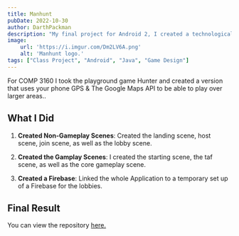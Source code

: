 ```yaml
---
title: Manhunt
pubDate: 2022-10-30
author: DarthPackman
description: "My final project for Android 2, I created a technological version of Hunter/Manhunt."
image:
    url: 'https://i.imgur.com/Dm2LV6A.png'
    alt: 'Manhunt logo.'
tags: ["Class Project", "Android", "Java", "Game Design"]
---
```


For COMP 3160 I took the playground game Hunter and created a version that uses your phone GPS & The Google Maps API to be able to play over larger areas..

## What I Did

1. **Created Non-Gameplay Scenes**: Created the landing scene, host scene, join scene, as well as the lobby scene.

2. **Created the Gamplay Scenes**: I created the starting scene, the taf scene, as well as the core gameplay scene.

3. **Created a Firebase**: Linked the whole Application to a temporary set up of a Firebase for the lobbies.

## Final Result

You can view the repository <a href="https://github.com/DarthPackman/Manhunt" target="_blank">here.</a>
